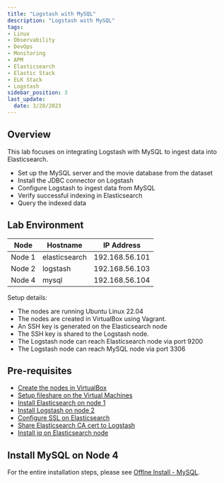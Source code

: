 ```yaml
---
title: "Logstash with MySQL"
description: "Logstash with MySQL"
tags: 
- Linux
- Observability
- DevOps
- Monitoring 
- APM
- Elasticsearch
- Elastic Stack
- ELK Stack
- Logstash
sidebar_position: 3
last_update:
  date: 3/28/2023
---
```


## Overview

This lab focuses on integrating Logstash with MySQL to ingest data into Elasticsearch.

- Set up the MySQL server and the movie database from the dataset
- Install the JDBC connector on Logstash
- Configure Logstash to ingest data from MySQL
- Verify successful indexing in Elasticsearch
- Query the indexed data

## Lab Environment 

| Node    | Hostname       | IP Address       | 
|---------|----------------|------------------|
| Node 1  | elasticsearch  |  192.168.56.101  |
| Node 2  | logstash       |  192.168.56.103  |
| Node 4  | mysql          |  192.168.56.104  |

Setup details:

- The nodes are running Ubuntu Linux 22.04
- The nodes are created in VirtualBox using Vagrant.
- An SSH key is generated on the Elasticsearch node
- The SSH key is shared to the Logstash node.
- The Logstash node can reach Elasticsearch node via port 9200 
- The Logstash node can reach MySQL node via port 3306

## Pre-requisites 

- [Create the nodes in VirtualBox](/docs/018-Observability/020-Elastic-Stack/002-Setting-up/001-Using-Vagrant.md#setup-the-virtual-machines)
- [Setup fileshare on the Virtual Machines](/docs/001-Personal-Notes/005-Project-Pre-requisites/011-VirtualBox.md#setup-fileshare)
- [Install Elasticsearch on node 1](/docs/018-Observability/020-Elastic-Stack/002-Setting-up/001-Using-Vagrant.md#install-elasticsearch-817)
- [Install Logstash on node 2](/docs/018-Observability/020-Elastic-Stack/006-Logstash/001-Installing-Logstash.md)
- [Configure SSL on Elasticsearch](/docs/018-Observability/020-Elastic-Stack/002-Setting-up/001-Using-Vagrant.md#configure-ssl-on-elasticsearch)
- [Share Elasticsearch CA cert to Logstash](/docs/018-Observability/020-Elastic-Stack/002-Setting-up/001-Using-Vagrant.md#share-the-certificate-to-other-vms-optional)
- [Install jq on Elasticsearch node](https://www.scaler.com/topics/linux-jq/)

## Install MySQL on Node 4 

For the entire installation steps, please see [Offlne Install - MySQL](/docs/022-Data-Engineering/035-MySQL/001-Offline-Install.md).
